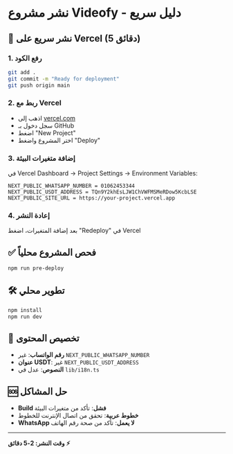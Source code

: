 # نشر مشروع Videofy - دليل سريع

## 🚀 نشر سريع على Vercel (5 دقائق)

### 1. رفع الكود
```bash
git add .
git commit -m "Ready for deployment"
git push origin main
```

### 2. ربط مع Vercel
- اذهب إلى [vercel.com](https://vercel.com)
- سجل دخول بـ GitHub
- اضغط "New Project"
- اختر المشروع واضغط "Deploy"

### 3. إضافة متغيرات البيئة
في Vercel Dashboard → Project Settings → Environment Variables:

```
NEXT_PUBLIC_WHATSAPP_NUMBER = 01062453344
NEXT_PUBLIC_USDT_ADDRESS = TQn9Y2khEsLJW1ChVWFMSMeRDow5KcbLSE
NEXT_PUBLIC_SITE_URL = https://your-project.vercel.app
```

### 4. إعادة النشر
بعد إضافة المتغيرات، اضغط "Redeploy" في Vercel

## ✅ فحص المشروع محلياً
```bash
npm run pre-deploy
```

## 🛠️ تطوير محلي
```bash
npm install
npm run dev
```

## 📱 تخصيص المحتوى
- **رقم الواتساب**: غير `NEXT_PUBLIC_WHATSAPP_NUMBER`
- **عنوان USDT**: غير `NEXT_PUBLIC_USDT_ADDRESS` 
- **النصوص**: عدل في `lib/i18n.ts`

## 🆘 حل المشاكل
- **Build فشل**: تأكد من متغيرات البيئة
- **خطوط عربية**: تحقق من اتصال الإنترنت للخطوط
- **WhatsApp لا يعمل**: تأكد من صحة رقم الهاتف

---
**وقت النشر: 2-5 دقائق ⚡**
